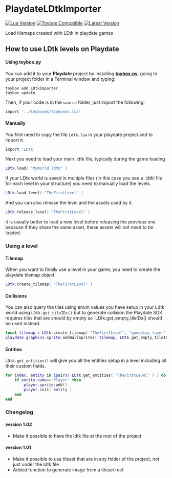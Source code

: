 # PlaydateLDtkImporter

[![Lua Version](https://img.shields.io/badge/Lua-5.4-yellowgreen)](https://lua.org) [![Toybox Compatible](https://img.shields.io/badge/toybox.py-compatible-brightgreen)](https://toyboxpy.io) [![Latest Version](https://img.shields.io/github/v/tag/NicMagnier/PlaydateLDtkImporter)](https://github.com/NicMagnier/PlaydateLDtkImporter/tags)

 Load tilemaps created with LDtk in playdate games

## How to use LDtk levels on Playdate

#### Using toybox.py

You can add it to your **Playdate** project by installing [**toybox.py**](https://toyboxpy.io), going to your project folder in a Terminal window and typing:

```console
toybox add LDtkImporter
toybox update
```

Then, if your code is in the `source` folder, just import the following:

```lua
import '../toyboxes/toyboxes.lua'
```

#### Manually

You first need to copy the file `Ldtk.lua` in your playdate project and to import it

```lua
import 'LDtk'
```

Next you need to load your main .ldtk file, typically during the game loading
```lua
LDtk.load( "MyWorld.ldtk" )
```

If your LDtk world is saved in multiple files (in this case you see a .ldtkl file for each level in your structure) you need to manually load the levels.
```lua
LDtk.load_level( "TheFirstLevel" )
```

And you can also release the level and the assets used by it.
```lua
LDtk.release_level( "TheFirstLevel" )
```

It is usually better to load a new level before releasing the previous one because if they share the same asset, these assets will not need to be loaded.


### Using a level

#### Tilemap
When you want to finally use a level in your game, you need to create the playdate tilemap object
```lua
LDtk.create_tilemap( "TheFirstLevel" ) 
```

#### Collisions
You can also query the tiles using enum values you have setup in your Ldtk world using `LDtk.get_tileIDs()` but to generate collision the Playdate SDK requires tiles that are should by empty so `LDtk.get_empty_tileIDs() should be used instead.
```lua
local tilemap = LDtk.create_tilemap( "TheFirstLevel", "gameplay_layer" ) 
playdate.graphics.sprite.addWallSprites( tilemap, LDtk.get_empty_tileIDs( "TheFirstLevel", "Solid", "gameplay_layer") )
```

#### Entities
`LDtk.get_entities()` will give you all the entities setup in a level including all their custom fields.

```lua
for index, entity in ipairs( LDtk.get_entities( "TheFirstLevel" ) ) do
	if entity.name=="Player" then
		player.sprite:add()
		player.init( entity )
	end
end
```

### Changelog

#### version 1.02
- Make it possible to have the ldtk file at the root of the project

#### version 1.01
- Make it possible to use tileset that are in any folder of the project, not just under the ldtk file
- Added function to generate image from a tileset rect